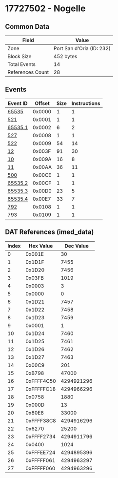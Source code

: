 # 17727502 - Nogelle

## Common Data

| Field            | Value                     |
|------------------|---------------------------|
| Zone             | Port San d'Oria (ID: 232) |
| Block Size       | 452 bytes                 |
| Total Events     | 14                        |
| References Count | 28                        |

## Events

| Event ID                | Offset   |   Size |   Instructions |
|-------------------------|----------|--------|----------------|
| [65535](./65535.md)     | 0x0000   |      1 |              1 |
| [521](./521.md)         | 0x0001   |      1 |              1 |
| [65535.1](./65535.1.md) | 0x0002   |      6 |              2 |
| [527](./527.md)         | 0x0008   |      1 |              1 |
| [522](./522.md)         | 0x0009   |     54 |             14 |
| [12](./12.md)           | 0x003F   |     91 |             30 |
| [10](./10.md)           | 0x009A   |     16 |              8 |
| [11](./11.md)           | 0x00AA   |     36 |             11 |
| [500](./500.md)         | 0x00CE   |      1 |              1 |
| [65535.2](./65535.2.md) | 0x00CF   |      1 |              1 |
| [65535.3](./65535.3.md) | 0x00D0   |     23 |              5 |
| [65535.4](./65535.4.md) | 0x00E7   |     33 |              7 |
| [792](./792.md)         | 0x0108   |      1 |              1 |
| [793](./793.md)         | 0x0109   |      1 |              1 |

## DAT References (imed_data)

|   Index | Hex Value   |   Dec Value |
|---------|-------------|-------------|
|       0 | 0x001E      |          30 |
|       1 | 0x1D1F      |        7455 |
|       2 | 0x1D20      |        7456 |
|       3 | 0x03FB      |        1019 |
|       4 | 0x0003      |           3 |
|       5 | 0x0000      |           0 |
|       6 | 0x1D21      |        7457 |
|       7 | 0x1D22      |        7458 |
|       8 | 0x1D23      |        7459 |
|       9 | 0x0001      |           1 |
|      10 | 0x1D24      |        7460 |
|      11 | 0x1D25      |        7461 |
|      12 | 0x1D26      |        7462 |
|      13 | 0x1D27      |        7463 |
|      14 | 0x00C9      |         201 |
|      15 | 0xB798      |       47000 |
|      16 | 0xFFFF4C50  |  4294921296 |
|      17 | 0xFFFFFC18  |  4294966296 |
|      18 | 0x0758      |        1880 |
|      19 | 0x000D      |          13 |
|      20 | 0x80E8      |       33000 |
|      21 | 0xFFFF38C8  |  4294916296 |
|      22 | 0x6270      |       25200 |
|      23 | 0xFFFF2734  |  4294911796 |
|      24 | 0x0400      |        1024 |
|      25 | 0xFFFEE724  |  4294895396 |
|      26 | 0xFFFFF061  |  4294963297 |
|      27 | 0xFFFFF060  |  4294963296 |

